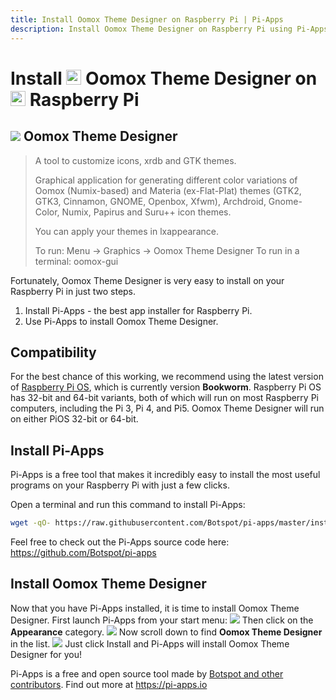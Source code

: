 ```yaml
---
title: Install Oomox Theme Designer on Raspberry Pi | Pi-Apps
description: Install Oomox Theme Designer on Raspberry Pi using Pi-Apps
---
```

<div class="simple-install-content content">

# Install <img src="/img/app-icons/Oomox Theme Designer/icon-64.png" height=24> Oomox Theme Designer on <img src=/img/other-icons/raspberrypi-icon.svg height=24> Raspberry Pi

## <img src="/img/app-icons/Oomox Theme Designer/icon-64.png"> Oomox Theme Designer
> A tool to customize icons, xrdb and GTK themes. 
> 
> Graphical application for generating different color variations of Oomox (Numix-based) and Materia (ex-Flat-Plat) themes (GTK2, GTK3, Cinnamon, GNOME, Openbox, Xfwm), Archdroid, Gnome-Color, Numix, Papirus and Suru++ icon themes. 
> 
> You can apply your themes in lxappearance. 
> 
> To run: Menu -> Graphics -> Oomox Theme Designer
> To run in a terminal: oomox-gui

Fortunately, Oomox Theme Designer is very easy to install on your Raspberry Pi in just two steps.
1. Install Pi-Apps - the best app installer for Raspberry Pi.
2. Use Pi-Apps to install Oomox Theme Designer.
</div>
<div class="simple-install-content content">

## Compatibility
For the best chance of this working, we recommend using the latest version of [Raspberry Pi OS](https://www.raspberrypi.com/software/), which is currently version **Bookworm**.
Raspberry Pi OS has 32-bit and 64-bit variants, both of which will run on most Raspberry Pi computers, including the Pi 3, Pi 4, and Pi5.
Oomox Theme Designer will run on either PiOS 32-bit or 64-bit.
</div>
<div class="simple-install-content content">

## Install Pi-Apps

Pi-Apps is a free tool that makes it incredibly easy to install the most useful programs on your Raspberry Pi with just a few clicks.

Open a terminal and run this command to install Pi-Apps:
```bash
wget -qO- https://raw.githubusercontent.com/Botspot/pi-apps/master/install | bash
```
Feel free to check out the Pi-Apps source code here: https://github.com/Botspot/pi-apps
</div>
<div class="simple-install-content content">

## Install Oomox Theme Designer

Now that you have Pi-Apps installed, it is time to install Oomox Theme Designer.
First launch Pi-Apps from your start menu:
<img src="/img/start-menu.png">
Then click on the <b>Appearance</b> category.
<img src="/img/category-selections/Appearance.png">
Now scroll down to find <b>Oomox Theme Designer</b> in the list.
<img src="/img/app-icons/Oomox Theme Designer/app-selection.png">
Just click Install and Pi-Apps will install Oomox Theme Designer for you!
</div>
<div class="simple-install-content content">

Pi-Apps is a free and open source tool made by [Botspot and other contributors](/about/#contributors). Find out more at https://pi-apps.io
</div>
